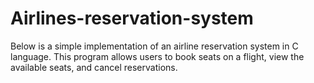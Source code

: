 # Airlines-reservation-system
Below is a simple implementation of an airline reservation system in C language. This program allows users to book seats on a flight, view the available seats, and cancel reservations.  
